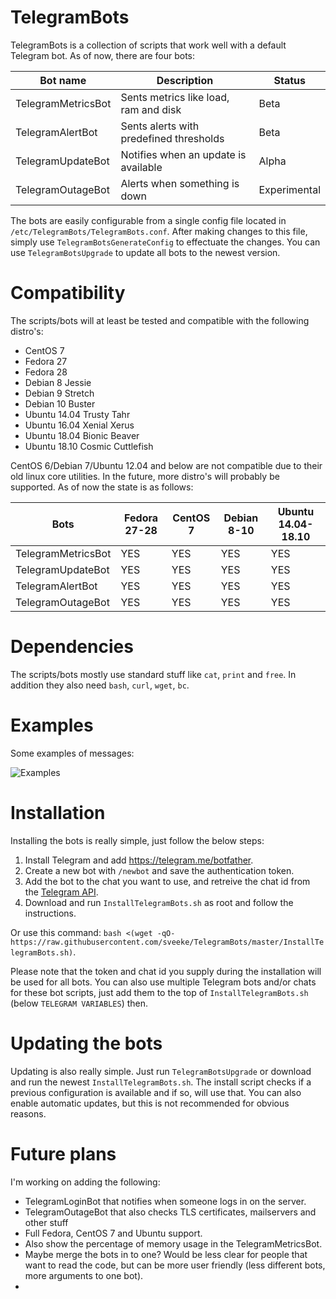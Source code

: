# TelegramBots
TelegramBots is a collection of scripts that work well with a default Telegram bot. As of now, there are four bots:

| Bot name | Description | Status |
| --- | --- | --- |
| TelegramMetricsBot | Sents metrics like load, ram and disk | Beta |
| TelegramAlertBot | Sents alerts with predefined thresholds | Beta |
| TelegramUpdateBot | Notifies when an update is available | Alpha |
| TelegramOutageBot | Alerts when something is down | Experimental |

The bots are easily configurable from a single config file located in `/etc/TelegramBots/TelegramBots.conf`. After making changes to this file, simply use `TelegramBotsGenerateConfig` to effectuate the changes. You can use `TelegramBotsUpgrade` to update all bots to the newest version.

# Compatibility
The scripts/bots will at least be tested and compatible with the following distro's:

* CentOS 7
* Fedora 27
* Fedora 28
* Debian 8 Jessie
* Debian 9 Stretch
* Debian 10 Buster
* Ubuntu 14.04 Trusty Tahr
* Ubuntu 16.04 Xenial Xerus
* Ubuntu 18.04 Bionic Beaver
* Ubuntu 18.10 Cosmic Cuttlefish

CentOS 6/Debian 7/Ubuntu 12.04 and below are not compatible due to their old linux core utilities. In the future, more distro's will probably be supported. As of now the state is as follows:

| Bots | Fedora 27-28 | CentOS 7 | Debian 8-10 | Ubuntu 14.04-18.10 |
| --- | --- | --- | --- | --- |
| TelegramMetricsBot | YES | YES | YES | YES |
| TelegramUpdateBot | YES | YES | YES | YES |
| TelegramAlertBot | YES | YES | YES | YES |
| TelegramOutageBot | YES | YES | YES | YES |

# Dependencies
The scripts/bots mostly use standard stuff like `cat`, `print` and `free`. In addition they also need `bash`, `curl`, `wget`, `bc`.

# Examples
Some examples of messages:

![Examples](https://raw.githubusercontent.com/sveeke/jumble/master/TelegramBots/TelegramBots.png)

# Installation
Installing the bots is really simple, just follow the below steps:

1. Install Telegram and add https://telegram.me/botfather.
2. Create a new bot with `/newbot` and save the authentication token.
3. Add the bot to the chat you want to use, and retreive the chat id from the [Telegram API](https://api.telegram.org/bot***AUTHENTICATION_TOKEN***/getUpdates).
4. Download and run `InstallTelegramBots.sh` as root and follow the instructions.

Or use this command: `bash <(wget -qO- https://raw.githubusercontent.com/sveeke/TelegramBots/master/InstallTelegramBots.sh)`.

Please note that the token and chat id you supply during the installation will be used for all bots. You can also use multiple Telegram bots and/or chats for these bot scripts, just add them to the top of `InstallTelegramBots.sh` (below `TELEGRAM VARIABLES`) then.

# Updating the bots
Updating is also really simple. Just run `TelegramBotsUpgrade` or download and run the newest `InstallTelegramBots.sh`. The install script checks if a previous configuration is available and if so, will use that. You can also enable automatic updates, but this is not recommended for obvious reasons.

# Future plans
I'm working on adding the following:

* TelegramLoginBot that notifies when someone logs in on the server.
* TelegramOutageBot that also checks TLS certificates, mailservers and other stuff
* Full Fedora, CentOS 7 and Ubuntu support.
* Also show the percentage of memory usage in the TelegramMetricsBot.
* Maybe merge the bots in to one? Would be less clear for people that want to read the code, but can be more user friendly (less different bots, more arguments to one bot).
* 